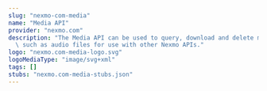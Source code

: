 ```yaml
---
slug: "nexmo-com-media"
name: "Media API"
provider: "nexmo.com"
description: "The Media API can be used to query, download and delete media items\
  \ such as audio files for use with other Nexmo APIs."
logo: "nexmo.com-media-logo.svg"
logoMediaType: "image/svg+xml"
tags: []
stubs: "nexmo.com-media-stubs.json"
---
```


